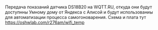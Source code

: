 Передача показаний датчика DS18B20 на WQTT.RU, откуда они будут доступнны Умному дому от Яндекса с Алисой и будут использованиы для автоматизации процесса самогоноварения.
Схема и плата тут 
https://oshwlab.com/r276am/wifi_temp
